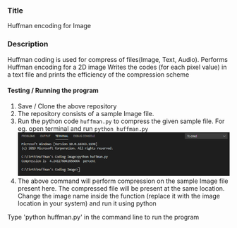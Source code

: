 ### Title
Huffman encoding for Image
### Description
Huffman coding is used for compress of files(Image, Text, Audio).
Performs Huffman encoding for a 2D image 
Writes the codes (for each pixel value) in a text file and prints the efficiency of the compression scheme
#### Testing / Running the program
1. Save / Clone the above repository
2. The repository consists of a sample Image file.
3. Run the python code `huffman.py` to compress the given sample file. For eg. open terminal and run `python huffman.py`
![re.PNG](re.PNG)
4. The above command will perform compression on the sample Image file present here. The compressed file will be present at the same location.
Change the image name inside the function (replace it with the image location in your system) and run it using python

Type 'python huffman.py' in the command line to run the program
